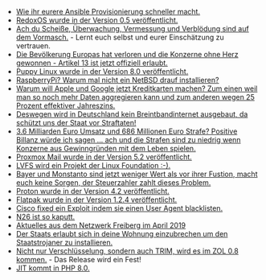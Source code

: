 * [Wie ihr eurere Ansible Provisionierung schneller macht.](https://opensource.com/article/19/3/ansible-performance)
* [RedoxOS wurde in der Version 0.5 veröffentlicht.](https://www.phoronix.com/scan.php?page=news_item&px=Redox-OS-0.5-Released)
* [Ach du Scheiße, Überwachung, Vermessung und Verblödung sind auf dem Vormasch.](https://netzfrauen.org/2019/03/25/appepidemie/) - Lernt euch selbst und eurer Einschätzung zu vertrauen.
* [Die Bevölkerung Europas hat verloren und die Konzerne ohne Herz gewonnen - Artikel 13 ist jetzt offiziell erlaubt.](https://blog.fefe.de/?ts=a264d3bd)
* [Puppy Linux wurde in der Version 8.0 veröffentlicht.](https://www.pro-linux.de/news/1/26905/puppy-linux-80-ver%C3%B6ffentlicht.html)
* [RaspberryPi? Warum mal nicht ein NetBSD drauf installieren?](https://opensource.com/article/19/3/netbsd-raspberry-pi)
* [Warum will Apple und Google jetzt Kreditkarten machen? Zum einen weil man so noch mehr Daten aggregieren kann und zum anderen wegen 25 Prozent effektiver Jahreszins.](https://blog.fefe.de/?ts=a267100c)
* [Deswegen wird in Deutschland kein Breintbandinternet ausgebaut, da schützt uns der Staat vor Straftaten!](https://blog.fefe.de/?ts=a2670fc8)
* [3.6 Milliarden Euro Umsatz und 686 Millionen Euro Strafe? Positive Billanz würde ich sagen ... ach und die Strafen sind zu niedrig wenn Konzerne aus Gewinngründen mit dem Leben spielen.](https://blog.fefe.de/?ts=a2677bc2)
* [Proxmox Mail wurde in der Version 5.2 veröffentlicht.](https://www.pro-linux.de/news/1/26910/proxmox-52-mail-gateway-fertiggestellt.html)
* [LVFS wird ein Projekt der Linux Foundation :-).](https://www.pro-linux.de/news/1/26908/lvfs-wird-zu-einem-projekt-der-linux-foundation.html)
* [Bayer und Monstanto sind jetzt weniger Wert als vor ihrer Fustion, macht euch keine Sorgen, der Steuerzahler zahlt dieses Problem.](https://blog.fefe.de/?ts=a265dcb7)
* [Proton wurde in der Version 4.2 veröffentlicht.](https://www.phoronix.com/scan.php?page=news_item&px=Valve-Proton-4.2-Released)
* [Flatpak wurde in der Version 1.2.4 veröffentlicht.](https://www.phoronix.com/scan.php?page=news_item&px=Flatpak-1.2.4-Released)
* [Cisco fixed ein Exploit indem sie einen User Agent blacklisten.](https://blog.fefe.de/?ts=a262bcdf)
* [N26 ist so kaputt.](https://blog.fefe.de/?ts=a2623284)
* [Aktuelles aus dem Netzwerk Freiberg im April 2019](https://bio-erzgebirge.de/wp/?p=18048)
* [Der Staats erlaubt sich in deine Wohnung einzubrechen um den Staatstrojaner zu installieren.](https://blog.fefe.de/?ts=a263078d)
* [Nicht nur Verschlüsselung, sondern auch TRIM, wird es im ZOL 0.8 kommen.](https://www.phoronix.com/scan.php?page=news_item&px=ZFS-On-Linux-TRIM-Lands) - Das Release wird ein Fest!
* [JIT kommt in PHP 8.0.](https://www.phoronix.com/scan.php?page=news_item&px=PHP-8-JIT-Approved)
